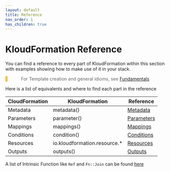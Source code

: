 ```yaml
---
layout: default
title: Reference
nav_order: 1
has_children: true
---
```

<script src="https://unpkg.com/kotlin-playground@1" data-selector=".kotlin"></script>
<style>
blockquote{
    color: #666;
    margin: 0;
    padding-left: 3em;
    border-left: 0.5em #f2c152 solid;
}
</style>


# KloudFormation Reference

You can find a reference to every part of KloudFormation within this section with examples showing how to make use of it in your stack.

> For Template creation and general idioms, see [Fundamentals](./fundamentals.html)

Here is a list of equivalents and where to find each part in the reference

| CloudFormation | KloudFormation | Reference |
|---|---|---|
|Metadata|metadata()|[Metadata](./metadata.html)|
|Parameters|parameter<T>()|[Parameters](./parameters.html)|
|Mappings|mappings()|[Mappings](./mappings.html)|
|Conditions|condition()|[Conditions](./conditions.html)|
|Resources|io.kloudformation.resource.*|[Resources](./resources.html)|
|Outputs|outputs()|[Outputs](./outputs.html)|

A list of Intrinsic Function like `Ref` and `Fn::Join` can be found [here](./functions/functions.html)




